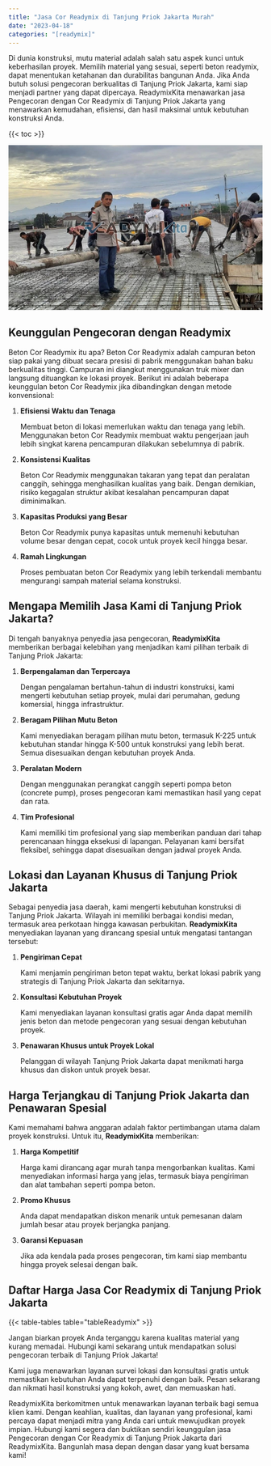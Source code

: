 ```yaml
---
title: "Jasa Cor Readymix di Tanjung Priok Jakarta Murah"
date: "2023-04-18"
categories: "[readymix]"
---
```


Di dunia konstruksi, mutu material adalah salah satu aspek kunci untuk keberhasilan proyek. Memilih material yang sesuai, seperti beton readymix, dapat menentukan ketahanan dan durabilitas bangunan Anda. Jika Anda butuh solusi pengecoran berkualitas di Tanjung Priok Jakarta, kami siap menjadi partner yang dapat dipercaya. ReadymixKita menawarkan jasa Pengecoran dengan Cor Readymix di Tanjung Priok Jakarta yang menawarkan kemudahan, efisiensi, dan hasil maksimal untuk kebutuhan konstruksi Anda.

{{< toc >}}

![Jasa Cor Readymix di Tanjung Priok Jakarta Murah](/images/readymix/cor-readymix-11.jpg)

## Keunggulan Pengecoran dengan Readymix

Beton Cor Readymix itu apa? Beton Cor Readymix adalah campuran beton siap pakai yang dibuat secara presisi di pabrik menggunakan bahan baku berkualitas tinggi. Campuran ini diangkut menggunakan truk mixer dan langsung dituangkan ke lokasi proyek. Berikut ini adalah beberapa keunggulan beton Cor Readymix jika dibandingkan dengan metode konvensional:

1. **Efisiensi Waktu dan Tenaga**

   Membuat beton di lokasi memerlukan waktu dan tenaga yang lebih. Menggunakan beton Cor Readymix membuat waktu pengerjaan jauh lebih singkat karena pencampuran dilakukan sebelumnya di pabrik.

2. **Konsistensi Kualitas**

   Beton Cor Readymix menggunakan takaran yang tepat dan peralatan canggih, sehingga menghasilkan kualitas yang baik. Dengan demikian, risiko kegagalan struktur akibat kesalahan pencampuran dapat diminimalkan.

3. **Kapasitas Produksi yang Besar**

   Beton Cor Readymix punya kapasitas untuk memenuhi kebutuhan volume besar dengan cepat, cocok untuk proyek kecil hingga besar.

4. **Ramah Lingkungan**

   Proses pembuatan beton Cor Readymix yang lebih terkendali membantu mengurangi sampah material selama konstruksi.

## Mengapa Memilih Jasa Kami di Tanjung Priok Jakarta?

Di tengah banyaknya penyedia jasa pengecoran, **ReadymixKita** memberikan berbagai kelebihan yang menjadikan kami pilihan terbaik di Tanjung Priok Jakarta:

1. **Berpengalaman dan Terpercaya**

   Dengan pengalaman bertahun-tahun di industri konstruksi, kami mengerti kebutuhan setiap proyek, mulai dari perumahan, gedung komersial, hingga infrastruktur.

2. **Beragam Pilihan Mutu Beton**

   Kami menyediakan beragam pilihan mutu beton, termasuk K-225 untuk kebutuhan standar hingga K-500 untuk konstruksi yang lebih berat. Semua disesuaikan dengan kebutuhan proyek Anda.

3. **Peralatan Modern**

   Dengan menggunakan perangkat canggih seperti pompa beton (concrete pump), proses pengecoran kami memastikan hasil yang cepat dan rata.

4. **Tim Profesional**

   Kami memiliki tim profesional yang siap memberikan panduan dari tahap perencanaan hingga eksekusi di lapangan. Pelayanan kami bersifat fleksibel, sehingga dapat disesuaikan dengan jadwal proyek Anda.

## Lokasi dan Layanan Khusus di Tanjung Priok Jakarta

Sebagai penyedia jasa daerah, kami mengerti kebutuhan konstruksi di Tanjung Priok Jakarta. Wilayah ini memiliki berbagai kondisi medan, termasuk area perkotaan hingga kawasan perbukitan. **ReadymixKita** menyediakan layanan yang dirancang spesial untuk mengatasi tantangan tersebut:

1. **Pengiriman Cepat**

   Kami menjamin pengiriman beton tepat waktu, berkat lokasi pabrik yang strategis di Tanjung Priok Jakarta dan sekitarnya.

2. **Konsultasi Kebutuhan Proyek**

   Kami menyediakan layanan konsultasi gratis agar Anda dapat memilih jenis beton dan metode pengecoran yang sesuai dengan kebutuhan proyek.

3. **Penawaran Khusus untuk Proyek Lokal**

   Pelanggan di wilayah Tanjung Priok Jakarta dapat menikmati harga khusus dan diskon untuk proyek besar.

## Harga Terjangkau di Tanjung Priok Jakarta dan Penawaran Spesial

Kami memahami bahwa anggaran adalah faktor pertimbangan utama dalam proyek konstruksi. Untuk itu, **ReadymixKita** memberikan:

1. **Harga Kompetitif**

   Harga kami dirancang agar murah tanpa mengorbankan kualitas. Kami menyediakan informasi harga yang jelas, termasuk biaya pengiriman dan alat tambahan seperti pompa beton.

2. **Promo Khusus**

   Anda dapat mendapatkan diskon menarik untuk pemesanan dalam jumlah besar atau proyek berjangka panjang.

3. **Garansi Kepuasan**

   Jika ada kendala pada proses pengecoran, tim kami siap membantu hingga proyek selesai dengan baik.

## Daftar Harga Jasa Cor Readymix di Tanjung Priok Jakarta

{{< table-tables table="tableReadymix" >}}

Jangan biarkan proyek Anda terganggu karena kualitas material yang kurang memadai. Hubungi kami sekarang untuk mendapatkan solusi pengecoran terbaik di Tanjung Priok Jakarta!

Kami juga menawarkan layanan survei lokasi dan konsultasi gratis untuk memastikan kebutuhan Anda dapat terpenuhi dengan baik. Pesan sekarang dan nikmati hasil konstruksi yang kokoh, awet, dan memuaskan hati.

ReadymixKita berkomitmen untuk menawarkan layanan terbaik bagi semua klien kami. Dengan keahlian, kualitas, dan layanan yang profesional, kami percaya dapat menjadi mitra yang Anda cari untuk mewujudkan proyek impian. Hubungi kami segera dan buktikan sendiri keunggulan jasa Pengecoran dengan Cor Readymix di Tanjung Priok Jakarta dari ReadymixKita. Bangunlah masa depan dengan dasar yang kuat bersama kami!